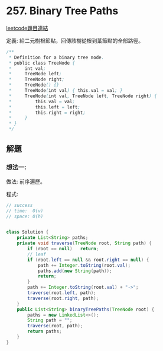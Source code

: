 # 257. Binary Tree Paths

[leetcode題目連結](https://leetcode.com/problems/binary-tree-paths/description/)

定義: 給二元樹根節點，回傳該樹從根到葉節點的全部路徑。

```java
/**
 * Definition for a binary tree node.
 * public class TreeNode {
 *     int val;
 *     TreeNode left;
 *     TreeNode right;
 *     TreeNode() {}
 *     TreeNode(int val) { this.val = val; }
 *     TreeNode(int val, TreeNode left, TreeNode right) {
 *         this.val = val;
 *         this.left = left;
 *         this.right = right;
 *     }
 * }
 */
 ```

## 解題

### 想法一:

做法: 前序遍歷。

程式:
```java
// success
// time:  O(v)
// space: O(h)


class Solution {
    private List<String> paths;
    private void traverse(TreeNode root, String path) {
        if (root == null)   return;
        // leaf
        if (root.left == null && root.right == null) {
            path += Integer.toString(root.val);
            paths.add(new String(path));
            return;
        }
        path += Integer.toString(root.val) + "->";
        traverse(root.left, path);
        traverse(root.right, path);
    }
    public List<String> binaryTreePaths(TreeNode root) {
        paths = new LinkedList<>();
        String path = "";
        traverse(root, path);
        return paths;
    }
}
```